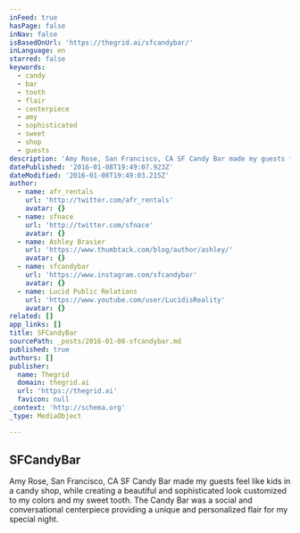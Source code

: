 ```yaml
---
inFeed: true
hasPage: false
inNav: false
isBasedOnUrl: 'https://thegrid.ai/sfcandybar/'
inLanguage: en
starred: false
keywords:
  - candy
  - bar
  - tooth
  - flair
  - centerpiece
  - amy
  - sophisticated
  - sweet
  - shop
  - guests
description: 'Amy Rose, San Francisco, CA SF Candy Bar made my guests feel like kids in a candy shop, while creating a beautiful and sophisticated look customized to my colors and my sweet tooth. The Candy Bar was a social and conversational centerpiece providing a unique and personalized flair for my special night.'
datePublished: '2016-01-08T19:49:07.923Z'
dateModified: '2016-01-08T19:49:03.215Z'
author:
  - name: afr_rentals
    url: 'http://twitter.com/afr_rentals'
    avatar: {}
  - name: sfnace
    url: 'http://twitter.com/sfnace'
    avatar: {}
  - name: Ashley Brasier
    url: 'https://www.thumbtack.com/blog/author/ashley/'
    avatar: {}
  - name: sfcandybar
    url: 'https://www.instagram.com/sfcandybar'
    avatar: {}
  - name: Lucid Public Relations
    url: 'https://www.youtube.com/user/LucidisReality'
    avatar: {}
related: []
app_links: []
title: SFCandyBar
sourcePath: _posts/2016-01-08-sfcandybar.md
published: true
authors: []
publisher:
  name: Thegrid
  domain: thegrid.ai
  url: 'https://thegrid.ai'
  favicon: null
_context: 'http://schema.org'
_type: MediaObject

---
```

<article style=""><h1>SFCandyBar</h1><p>Amy Rose, San Francisco, CA SF Candy Bar made my guests feel like kids in a candy shop, while creating a beautiful and sophisticated look customized to my colors and my sweet tooth. The Candy Bar was a social and conversational centerpiece providing a unique and personalized flair for my special night.</p></article>